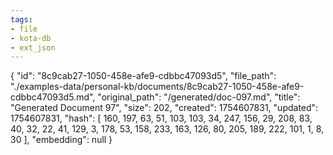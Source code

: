 ```yaml
---
tags:
- file
- kota-db
- ext_json
---
```

{
  "id": "8c9cab27-1050-458e-afe9-cdbbc47093d5",
  "file_path": "./examples-data/personal-kb/documents/8c9cab27-1050-458e-afe9-cdbbc47093d5.md",
  "original_path": "/generated/doc-097.md",
  "title": "Generated Document 97",
  "size": 202,
  "created": 1754607831,
  "updated": 1754607831,
  "hash": [
    160,
    197,
    63,
    51,
    103,
    103,
    34,
    247,
    156,
    29,
    208,
    83,
    40,
    32,
    22,
    41,
    129,
    3,
    178,
    53,
    158,
    233,
    163,
    126,
    80,
    205,
    189,
    222,
    101,
    1,
    8,
    30
  ],
  "embedding": null
}